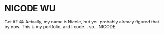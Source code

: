 # NICODE WU

Get it? 😂 Actually, my name is Nicole, but you probably already figured that by now. This is my portfolio, and I code... so... NICODE.
